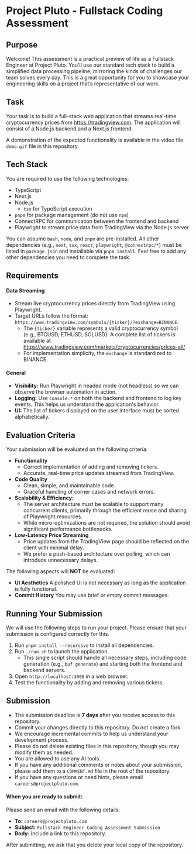 # Project Pluto - Fullstack Coding Assessment

## Purpose
Welcome! This assessment is a practical preview of life as a Fullstack Engineer at Project Pluto. You'll use our standard tech stack to build a simplified data processing pipeline, mirroring the kinds of challenges our team solves every day. This is a great opportunity for you to showcase your engineering skills on a project that’s representative of our work.

## Task
Your task is to build a full-stack web application that streams real-time cryptocurrency prices from https://tradingview.com. The application will consist of a Node.js backend and a Next.js frontend.

A demonstration of the expected functionality is available in the video file `demo.gif` file in this repository.

## Tech Stack
You are required to use the following technologies:
*   TypeScript
*   Next.js
*   Node.js
    *   `tsx` for TypeScript execution
*   `pnpm` for package management (do not use `npm`)
*   ConnectRPC for communication between the frontend and backend
*   Playwright to stream price data from TradingView via the Node.js server

You can assume `bash`, `node`, and `pnpm` are pre-installed. All other dependencies (e.g., `next`, `tsx`, `react`, `playwright`, `@connectrpc/*`) must be listed in `package.json` and installable via `pnpm install`. Feel free to add any other dependencies you need to complete the task.

## Requirements

#### Data Streaming
*   Stream live cryptocurrency prices directly from TradingView using Playwright.
*   Target URLs follow the format: `https://www.tradingview.com/symbols/{ticker}/?exchange=BINANCE`.
    *   The `{ticker}` variable represents a valid cryptocurrency symbol (e.g., BTCUSD, ETHUSD, SOLUSD). A complete list of tickers is available at https://www.tradingview.com/markets/cryptocurrencies/prices-all/
    *   For implementation simplicity, the `exchange` is standardized to BINANCE.


#### General
*   **Visibility:** Run Playwright in headed mode (not headless) so we can observe the browser automation in action.
*   **Logging:** Use `console.*` on both the backend and frontend to log key events. This helps us understand the application's behavior.
*   **UI:** The list of tickers displayed on the user interface must be sorted alphabetically.

## Evaluation Criteria
Your submission will be evaluated on the following criteria:

*   **Functionality**
    *   Correct implementation of adding and removing tickers.
    *   Accurate, real-time price updates streamed from TradingView.
*   **Code Quality**
    *   Clean, simple, and maintainable code.
    *   Graceful handling of corner cases and network errors.
*   **Scalability & Efficiency:**
    *   The server architecture must be scalable to support many concurrent clients, primarily through the efficient reuse and sharing of Playwright resources.
    *   While micro-optimizations are not required, the solution should avoid significant performance bottlenecks.
*   **Low-Latency Price Streaming**
    *   Price updates from the TradingView page should be reflected on the client with minimal delay.
    *   We prefer a push-based architecture over polling, which can introduce unnecessary delays.

The following aspects will **NOT** be evaluated:

*   **UI Aesthetics** A polished UI is not necessary as long as the application is fully functional.
*   **Commit History** You may use brief or empty commit messages.

## Running Your Submission
We will use the following steps to run your project. Please ensure that your submission is configured correctly for this.

1.  Run `pnpm install --recursive` to install all dependencies.
2.  Run `./run.sh` to launch the application.
    *   This single script should handle all necessary steps, including code generation (e.g., `buf generate`) and starting both the frontend and backend servers.
3.  Open `http://localhost:3000` in a web browser.
4.  Test the functionality by adding and removing various tickers.

## Submission
*   The submission deadline is **7 days** after you receive access to this repository.
*   Commit your changes directly to this repository. Do not create a fork.
*   We encourage incremental commits to help us understand your development process.
*   Please do not delete existing files in this repository, though you may modify them as needed.
*   You are allowed to use any AI tools.
*   If you have any additional comments or notes about your submission, please add them to a `COMMENT.md` file in the root of the repository.
*   If you have any questions or need hints, please email `careers@projectpluto.com`.

#### When you are ready to submit:

Please send an email with the following details:
*   **To:** `careers@projectpluto.com`
*   **Subject:** `Fullstack Engineer Coding Assessment Submission`
*   **Body:** Include a link to this repository.

After submitting, we ask that you delete your local copy of the repository.
